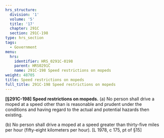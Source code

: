 ```yaml
---
hrs_structure:
  division: '1'
  volume: '5'
  title: '17'
  chapter: 291C
  section: 291C-198
type: hrs_section
tags:
  - Government
menu:
  hrs:
    identifier: HRS_0291C-0198
    parent: HRS0291C
    name: 291C-198 Speed restrictions on mopeds
weight: 48705
title: Speed restrictions on mopeds
full_title: 291C-198 Speed restrictions on mopeds
---
```

**[§291C-198] Speed restrictions on mopeds.** (a) No person shall drive a moped at a speed other than is reasonable and prudent under the conditions and having regard to the actual and potential hazards then existing.

(b) No person shall drive a moped at a speed greater than thirty-five miles per hour (fifty-eight kilometers per hour). [L 1978, c 175, pt of §15]